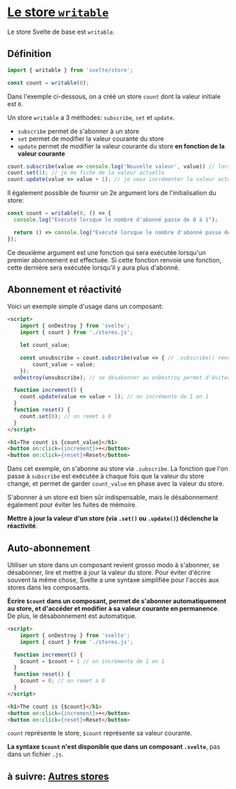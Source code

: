 # [Le store `writable`](https://svelte.dev/docs#svelte_store)

Le store Svelte de base est `writable`.

## Définition

```js
import { writable } from 'svelte/store';

const count = writable(0);
```

Dans l'exemple ci-dessous, on a créé un store `count` dont la valeur initiale est `0`.

Un store `writable` a 3 méthodes: `subscribe`, `set` et `update`.

- `subscribe` permet de s'abonner à un store
- `set` permet de modifier la valeur courante du store
- `update` permet de modifier la valeur courante du store **en fonction de la valeur courante**

```js
count.subscribe(value => console.log('Nouvelle valeur', value)) // lorsque count change de valeur, je réagis
count.set(1); // je me fiche de la valeur actuelle
count.update(value => value + 1); // je veux incrémenter la valeur actuelle
```

Il également possible de fournir un 2e argument lors de l'initialisation du store:

```js
const count = writable(0, () => {
  console.log("Exécuté lorsque le nombre d'abonné passe de 0 à 1");

  return () => console.log("Exécuté lorsque le nombre d'abonné passe de 1 à 0");
});
```

Ce deuxième argument est une fonction qui sera exécutée lorsqu'un premier abonnement est effectuée. Si cette fonction renvoie une fonction, cette dernière sera exécutée lorsqu'il y aura plus d'abonné.

## Abonnement et réactivité

Voici un exemple simple d'usage dans un composant:

```html
<script>
	import { onDestroy } from 'svelte';
	import { count } from './stores.js';

	let count_value;

	const unsubscribe = count.subscribe(value => { // .subscribe() renvoie une fonction
		count_value = value;
	});
  onDestroy(unsubscribe); // se désabonner au onDestroy permet d'éviter les fuites de mémoire

  function increment() {
    count.update(value => value + 1); // on incrémente de 1 en 1
  }
  function reset() {
    count.set(0); // on remet à 0
  }
</script>

<h1>The count is {count_value}</h1>
<button on:click={increment}>+</button>
<button on:click={reset}>Reset</button>
```

Dans cet exemple, on s'abonne au store via `.subscribe`. La fonction que l'on passe à `subscribe` est exécutée à chaque fois que la valeur du store change, et permet de garder `count_value` en phase avec la valeur du store.

S'abonner à un store est bien sûr indispensable, mais le désabonnement également pour éviter les fuites de mémoire.

**Mettre à jour la valeur d'un store (via `.set()` ou `.update()`) déclenche la réactivité**.

## Auto-abonnement

Utiliser un store dans un composant revient grosso modo à s'abonner, se désabonner, lire et mettre à jour la valeur du store. Pour éviter d'écrire souvent la même chose, Svelte a une syntaxe simplifiée pour l'accès aux stores dans les composants.

**Écrire `$count` dans un composant, permet de s'abonner automatiquement au store, et d'accéder et modifier à sa valeur courante en permanence**. De plus, le désabonnement est automatique.

```html
<script>
	import { onDestroy } from 'svelte';
	import { count } from './stores.js';

  function increment() {
    $count = $count + 1 // on incrémente de 1 en 1
  }
  function reset() {
    $count = 0; // on remet à 0
  }
</script>

<h1>The count is {$count}</h1>
<button on:click={increment}>+</button>
<button on:click={reset}>Reset</button>
```

`count` représente le store, `$count` représente sa valeur courante.

**La syntaxe `$count` n'est disponible que dans un composant `.svelte`**, pas dans un fichier `.js`.

## à suivre: [Autres stores](../4_stores/4-3_other.md)
